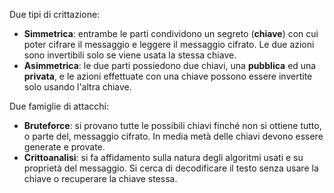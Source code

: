 
Due tipi di crittazione:
- **Simmetrica**: entrambe le parti condividono un segreto (**chiave**) con cui poter cifrare il messaggio e leggere il messaggio cifrato. Le due azioni sono invertibili solo se viene usata la stessa chiave.
- **Asimmetrica**: le due parti possiedono due chiavi, una **pubblica** ed una **privata**, e le azioni effettuate con una chiave possono essere invertite solo usando l'altra chiave.

Due famiglie di attacchi:
- **Bruteforce**: si provano tutte le possibili chiavi finché non si ottiene tutto, o parte del, messaggio cifrato. In media metà delle chiavi devono essere generate e provate.
- **Crittoanalisi**: si fa affidamento sulla natura degli algoritmi usati e su proprietà del messaggio. Si cerca di decodificare il testo senza usare la chiave o recuperare la chiave stessa.

